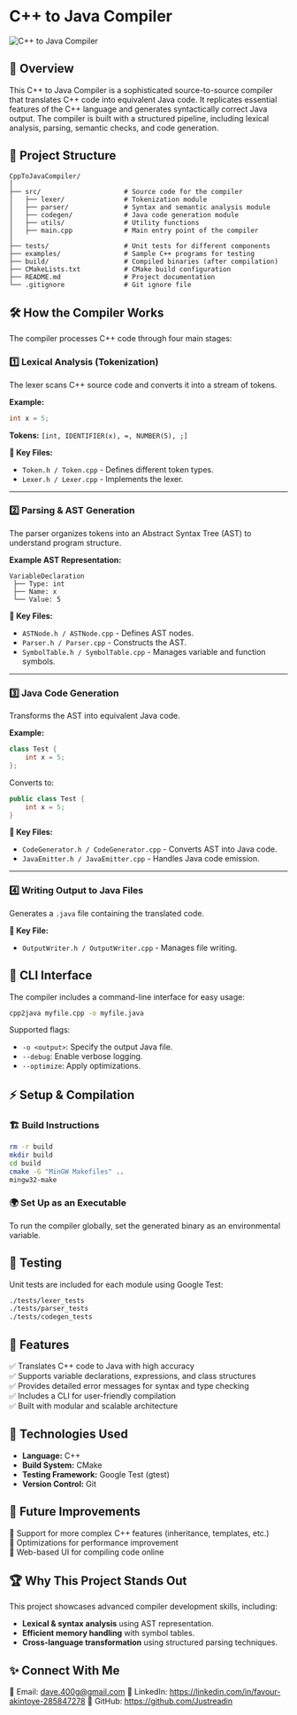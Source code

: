 # C++ to Java Compiler

![C++ to Java Compiler](https://via.placeholder.com/1000x300?text=C%2B%2B+to+Java+Compiler)

## 🚀 Overview
This C++ to Java Compiler is a sophisticated source-to-source compiler that translates C++ code into equivalent Java code. It replicates essential features of the C++ language and generates syntactically correct Java output. The compiler is built with a structured pipeline, including lexical analysis, parsing, semantic checks, and code generation.

## 📂 Project Structure
```
CppToJavaCompiler/
│
├── src/                     # Source code for the compiler
│   ├── lexer/               # Tokenization module
│   ├── parser/              # Syntax and semantic analysis module
│   ├── codegen/             # Java code generation module
│   ├── utils/               # Utility functions
│   ├── main.cpp             # Main entry point of the compiler
│
├── tests/                   # Unit tests for different components
├── examples/                # Sample C++ programs for testing
├── build/                   # Compiled binaries (after compilation)
├── CMakeLists.txt           # CMake build configuration
├── README.md                # Project documentation
└── .gitignore               # Git ignore file
```

## 🛠️ How the Compiler Works
The compiler processes C++ code through four main stages:

### 1️⃣ Lexical Analysis (Tokenization)
The lexer scans C++ source code and converts it into a stream of tokens.

**Example:**
```cpp
int x = 5;
```
**Tokens:** `[int, IDENTIFIER(x), =, NUMBER(5), ;]`

**🔹 Key Files:**
- `Token.h / Token.cpp` - Defines different token types.
- `Lexer.h / Lexer.cpp` - Implements the lexer.

---
### 2️⃣ Parsing & AST Generation
The parser organizes tokens into an Abstract Syntax Tree (AST) to understand program structure.

**Example AST Representation:**
```
VariableDeclaration
 ├── Type: int
 ├── Name: x
 └── Value: 5
```

**🔹 Key Files:**
- `ASTNode.h / ASTNode.cpp` - Defines AST nodes.
- `Parser.h / Parser.cpp` - Constructs the AST.
- `SymbolTable.h / SymbolTable.cpp` - Manages variable and function symbols.

---
### 3️⃣ Java Code Generation
Transforms the AST into equivalent Java code.

**Example:**
```cpp
class Test {
    int x = 5;
};
```
Converts to:
```java
public class Test {
    int x = 5;
}
```

**🔹 Key Files:**
- `CodeGenerator.h / CodeGenerator.cpp` - Converts AST into Java code.
- `JavaEmitter.h / JavaEmitter.cpp` - Handles Java code emission.

---
### 4️⃣ Writing Output to Java Files
Generates a `.java` file containing the translated code.

**🔹 Key File:**
- `OutputWriter.h / OutputWriter.cpp` - Manages file writing.

## 🎯 CLI Interface
The compiler includes a command-line interface for easy usage:
```sh
cpp2java myfile.cpp -o myfile.java
```
Supported flags:
- `-o <output>`: Specify the output Java file.
- `--debug`: Enable verbose logging.
- `--optimize`: Apply optimizations.

## ⚡ Setup & Compilation

### 🏗️ Build Instructions
```sh
rm -r build
mkdir build
cd build
cmake -G "MinGW Makefiles" ..
mingw32-make
```

### 🌍 Set Up as an Executable
To run the compiler globally, set the generated binary as an environmental variable.

## 🔬 Testing
Unit tests are included for each module using Google Test:
```sh
./tests/lexer_tests
./tests/parser_tests
./tests/codegen_tests
```

## 📌 Features
✅ Translates C++ code to Java with high accuracy  
✅ Supports variable declarations, expressions, and class structures  
✅ Provides detailed error messages for syntax and type checking  
✅ Includes a CLI for user-friendly compilation  
✅ Built with modular and scalable architecture  

## 🤖 Technologies Used
- **Language:** C++
- **Build System:** CMake
- **Testing Framework:** Google Test (gtest)
- **Version Control:** Git

## 🚀 Future Improvements
🔹 Support for more complex C++ features (inheritance, templates, etc.)  
🔹 Optimizations for performance improvement  
🔹 Web-based UI for compiling code online  

## 🏆 Why This Project Stands Out
This project showcases advanced compiler development skills, including:
- **Lexical & syntax analysis** using AST representation.
- **Efficient memory handling** with symbol tables.
- **Cross-language transformation** using structured parsing techniques.

## ✨ Connect With Me
📧 Email: dave.400g@gmail.com
💼 LinkedIn: https://linkedin.com/in/favour-akintoye-285847278
📂 GitHub: https://github.com/Justreadin
